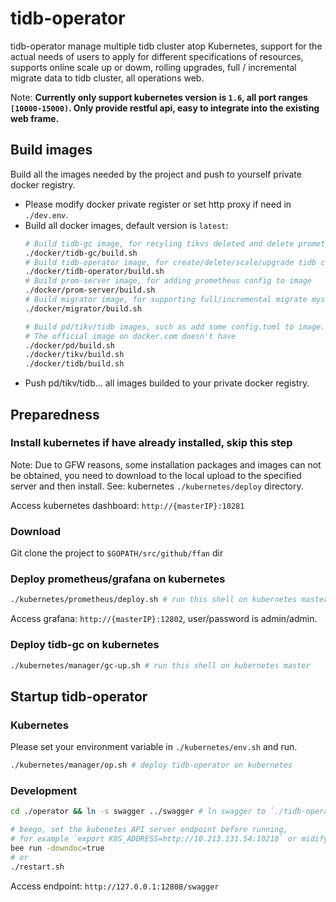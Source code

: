 # tidb-operator

tidb-operator manage multiple tidb cluster atop Kubernetes, support for the actual needs of users to apply for different specifications of resources, supports online scale up or dowm, rolling upgrades, full / incremental migrate data to tidb cluster, all operations web.

Note: **Currently only support kubernetes version is `1.6`, all port ranges `[10000-15000)`. Only provide restful api, easy to integrate into the existing web frame.**

## Build images

Build all the images needed by the project and push to yourself private docker registry.
* Please modify docker private register or set http proxy if need in `./dev.env`.
* Build all docker images, default version is `latest`:
  ```bash
  # Build tidb-gc image, for recyling tikvs deleted and delete prometheus metrics, etc.
  ./docker/tidb-gc/build.sh
  # Build tidb-operator image, for create/delete/scale/upgrade tidb cluster.
  ./docker/tidb-operator/build.sh
  # Build prom-server image, for adding prometheus config to image
  ./docker/prom-server/build.sh
  # Build migrator image, for supporting full/incremental migrate mysql data to tidb cluster
  ./docker/migrator/build.sh

  # Build pd/tikv/tidb images, such as add some config.toml to image.
  # The official image on docker.com doesn't have
  ./docker/pd/build.sh
  ./docker/tikv/build.sh
  ./docker/tidb/build.sh
  ```
* Push pd/tikv/tidb... all images builded to your private docker registry.

## Preparedness

### Install kubernetes if have already installed, skip this step

Note: Due to GFW reasons, some installation packages and images can not be obtained, you need to download to the local upload to the specified server and then install. See: kubernetes `./kubernetes/deploy` directory.

Access kubernetes dashboard: `http://{masterIP}:10281`

### Download

Git clone the project to `$GOPATH/src/github/ffan` dir

### Deploy prometheus/grafana on kubernetes

```bash
./kubernetes/prometheus/deploy.sh # run this shell on kubernetes master
```

Access grafana: `http://{masterIP}:12802`, user/password is admin/admin.

### Deploy tidb-gc on kubernetes

```bash
./kubernetes/manager/gc-up.sh # run this shell on kubernetes master
```

## Startup tidb-operator

### Kubernetes

Please set your environment variable in `./kubernetes/env.sh` and run.

```bash
./kubernetes/manager/op.sh # deploy tidb-operator on kubernetes
```

### Development

```bash
cd ./operator && ln -s swagger ../swagger # ln swagger to `./tidb-operator`
```

```bash
# beego, set the kubenetes API server endpoint before running,
# for example `export K8S_ADDRESS=http://10.213.131.54:10218` or midify restart.sh
bee run -downdoc=true
# or
./restart.sh
```

Access endpoint: `http://127.0.0.1:12808/swagger`